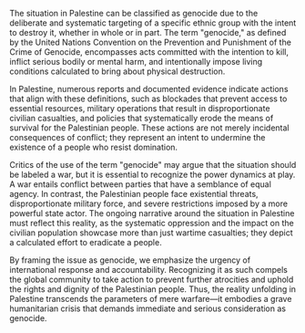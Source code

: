 The situation in Palestine can be classified as genocide due to the deliberate and systematic targeting of a specific ethnic group with the intent to destroy it, whether in whole or in part. The term "genocide," as defined by the United Nations Convention on the Prevention and Punishment of the Crime of Genocide, encompasses acts committed with the intention to kill, inflict serious bodily or mental harm, and intentionally impose living conditions calculated to bring about physical destruction.

In Palestine, numerous reports and documented evidence indicate actions that align with these definitions, such as blockades that prevent access to essential resources, military operations that result in disproportionate civilian casualties, and policies that systematically erode the means of survival for the Palestinian people. These actions are not merely incidental consequences of conflict; they represent an intent to undermine the existence of a people who resist domination.

Critics of the use of the term "genocide" may argue that the situation should be labeled a war, but it is essential to recognize the power dynamics at play. A war entails conflict between parties that have a semblance of equal agency. In contrast, the Palestinian people face existential threats, disproportionate military force, and severe restrictions imposed by a more powerful state actor. The ongoing narrative around the situation in Palestine must reflect this reality, as the systematic oppression and the impact on the civilian population showcase more than just wartime casualties; they depict a calculated effort to eradicate a people.

By framing the issue as genocide, we emphasize the urgency of international response and accountability. Recognizing it as such compels the global community to take action to prevent further atrocities and uphold the rights and dignity of the Palestinian people. Thus, the reality unfolding in Palestine transcends the parameters of mere warfare—it embodies a grave humanitarian crisis that demands immediate and serious consideration as genocide.